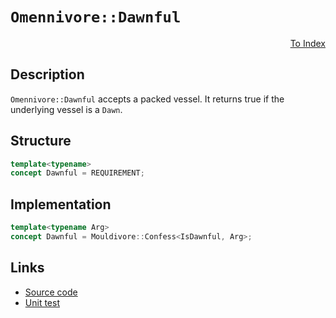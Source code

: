 <!-- Copyright 2024 Feng Mofan
SPDX-License-Identifier: Apache-2.0 -->

# `Omennivore::Dawnful`

<p style='text-align: right;'><a href="../../concepts.md#omennivore-dawnful">To Index</a></p>

## Description

`Omennivore::Dawnful` accepts a packed vessel.
It returns true if the underlying vessel is a `Dawn`.

## Structure

```C++
template<typename>
concept Dawnful = REQUIREMENT;
```

## Implementation

```C++
template<typename Arg>
concept Dawnful = Mouldivore::Confess<IsDawnful, Arg>;
```

## Links

- [Source code](../../../../conceptrodon/omennivore/concepts/dawnful.hpp)
- [Unit test](../../../../tests/unit/concepts/omennivore/dawnful.test.hpp)
